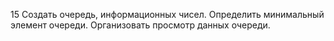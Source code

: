 15 Создать очередь, информационных чисел. Определить минимальный элемент очереди. Организовать просмотр данных очереди.
